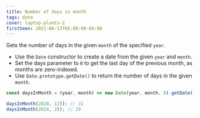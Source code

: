 ```yaml
---
title: Number of days in month
tags: date
cover: laptop-plants-2
firstSeen: 2021-06-13T05:00:00-04:00
---
```


Gets the number of days in the given `month` of the specified `year`.

- Use the `Date` constructor to create a date from the given `year` and `month`.
- Set the days parameter to `0` to get the last day of the previous month, as months are zero-indexed.
- Use `Date.prototype.getDate()` to return the number of days in the given `month`.

```js
const daysInMonth = (year, month) => new Date(year, month, 0).getDate();
```

```js
daysInMonth(2020, 12)); // 31
daysInMonth(2024, 2)); // 29
```
